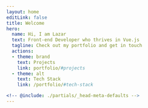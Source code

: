 ```yaml
---
layout: home
editLink: false
title: Welcome
hero:
  name: Hi, I am Lazar
  text: Front-end Developer who thrives in Vue.js
  tagline: Check out my portfolio and get in touch
  actions:
  - theme: brand
    text: Projects
    link: portfolio/#projects
  - theme: alt
    text: Tech Stack
    link: /portfolio/#tech-stack

<!-- @include: ./partials/_head-meta-defaults -->
---
```


